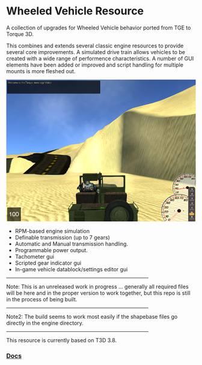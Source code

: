 <h1>Wheeled Vehicle Resource</h1>
<p>A collection of upgrades for Wheeled Vehicle behavior ported from TGE to Torque 3D.</p>
<p>This combines and extends several classic engine resources to provide several core improvements. A simulated drive train allows vehicles to be created with a wide range of performence characteristics. A number of GUI elements have been added or improved and script handling for multiple mounts is more fleshed out.</p>

<img src="./docs/media/screenshot_001.png">

<ul>
<li>RPM-based engine simulation</li>
<li>Definable transmission (up to 7 gears)</li>
<li>Automatic and Manual transmission handling.</li>
<li>Programmable power output.</li>
<li>Tachometer gui</li>
<li>Scripted gear indicator gui</li>
<li>In-game vehicle datablock/settings editor gui</li>
</ul>
<hr width=75%>
Note: This is an unreleased work in progress ... generally all required files will be here and in the proper version to work together, but this repo is still in the process of being built.
<hr width=75%>
Note2: The build seems to work most easily if the shapebase files go directly in the engine directory.
<hr width=75%>
This resource is currently based on T3D 3.8.
<!-- <h3><a href="#">Download</a></h3> -->
<h3><a href="./docs/readme.md">Docs</a></h3>